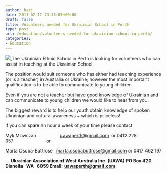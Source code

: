 ```yaml
---
author: bazj
date: 2011-02-17 23:45:05+00:00
draft: false
title: Volunteers needed for Ukrainian School in Perth
type: post
url: /education/volunteers-needed-for-ukrainian-school-in-perth/
categories:
- Education
---
```


[![](http://www.ozeukes.com/wp-content/uploads/2011/02/AUWA-Logo-150x150.jpg)
](http://www.ozeukes.com/wp-content/uploads/2011/02/AUWA-Logo.jpg)The Ukrainian Ethnic School in Perth is looking for volunteers who can assist in teaching at the Ukrainian School

The position would suit someone who has either had teaching experience (or is a teacher) in Australia or Ukraine; however the most important qualification is to be able to communicate to young children.

Even if you are not a teacher but have good knowledge of Ukrainian and can communicate to young children we would like to hear from you.

The biggest reward is to help our youth obtain knowledge of spoken Ukrainian and cultural awareness ~ which is priceless!

If you can spare an hour a week of your time please contact

Myk Mowczan                   [uawaperth@gmail.com](mailto:uawaperth@gmail.com)  or 0412 228 057                          or

Marta Osoba-Buttrose   [marta.osobabuttrose@gmail.com](mailto:marta.osobabuttrose@gmail.com) or 0417 462 197


--
**Ukrainian Association of West Australia Inc. (UAWA)
PO Box 420   Dianella   WA   6059
Email: [uawaperth@gmail.com](mailto:uawaperth@gmail.com)**
